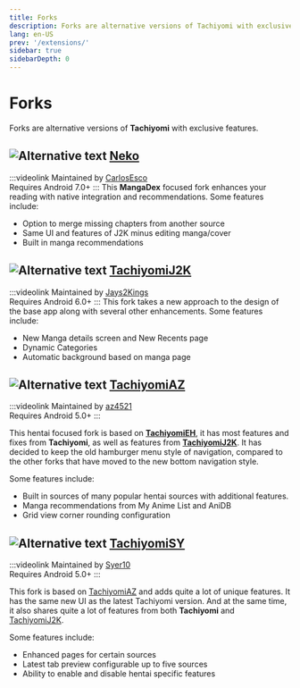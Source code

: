 ```yaml
---
title: Forks
description: Forks are alternative versions of Tachiyomi with exclusive features.
lang: en-US
prev: '/extensions/'
sidebar: true
sidebarDepth: 0
---
```


# Forks
Forks are alternative versions of **Tachiyomi** with exclusive features.

## ![Alternative text](https://tachiyomi.org/icons/logo.svg) [Neko](/forks/neko)
:::videolink
Maintained by [CarlosEsco](https://github.com/CarlosEsco)
<br>Requires Android 7.0+
:::
This **MangaDex** focused fork enhances your reading with native integration and recommendations.
Some features include:
* Option to merge missing chapters from another source
* Same UI and features of J2K minus editing manga/cover
* Built in manga recommendations

## ![Alternative text](https://tachiyomi.org/icons/logo.svg) [TachiyomiJ2K](/forks/tachiyomi-j2-k)
:::videolink
Maintained by [Jays2Kings](https://github.com/Jays2Kings)
<br>Requires Android 6.0+
:::
This fork takes a new approach to the design of the base app along with several other enhancements.
Some features include:
* New Manga details screen and New Recents page
* Dynamic Categories
* Automatic background based on manga page

## ![Alternative text](https://tachiyomi.org/icons/logo.svg) [TachiyomiAZ](/forks/tachiyomi-az)
:::videolink
Maintained by [az4521](https://github.com/az4521)
<br>Requires Android 5.0+
:::

This hentai focused fork is based on **[TachiyomiEH](/forks/tachiyomi-eh)**, it has most features and fixes from **Tachiyomi**, as well as features from **[TachiyomiJ2K](/forks/tachiyomi-j2-k)**. It has decided to keep the old hamburger menu style of navigation, compared to the other forks that have moved to the new bottom navigation style.

Some features include:
* Built in sources of many popular hentai sources with additional features.
* Manga recommendations from My Anime List and AniDB
* Grid view corner rounding configuration

## ![Alternative text](https://tachiyomi.org/icons/logo.svg) [TachiyomiSY](/forks/tachiyomi-sy)
:::videolink
Maintained by [Syer10](https://github.com/jobobby04)
<br>Requires Android 5.0+
:::

This fork is based on [TachiyomiAZ](/forks/tachiyomi-az) and adds quite a lot of unique features. It has the same new UI as the latest Tachiyomi version. And at the same time, it also shares quite a lot of features from both **Tachiyomi** and [TachiyomiJ2K](/forks/tachiyomi-j2-k).

Some features include:
* Enhanced pages for certain sources
* Latest tab preview configurable up to five sources
* Ability to enable and disable hentai specific features
